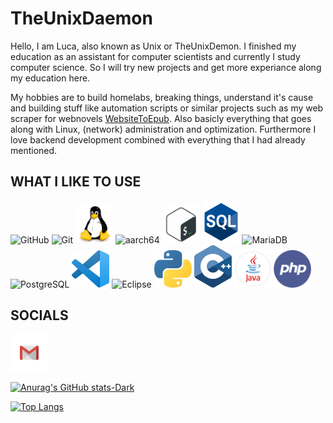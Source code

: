 # TheUnixDaemon

Hello, I am Luca, also known as Unix or TheUnixDemon.
I finished my education as an assistant for computer scientists and currently I study computer science. So I will try new projects and get more experiance along my education here.

My hobbies are to build homelabs, breaking things, understand it's cause and building stuff like automation scripts or similar projects such as my web scraper for webnovels [WebsiteToEpub](https://github.com/TheUnixDemon/WebnovelToEpub). Also basicly everything that goes along with Linux, (network) administration and optimization. Furthermore I love backend development combined with everything that I had already mentioned.

## **WHAT I LIKE TO USE** <br>
<p>
    <img src="https://cdn.jsdelivr.net/gh/devicons/devicon@latest/icons/github/github-original-wordmark.svg" alt="GitHub" width=60>
    <img src="https://cdn.jsdelivr.net/gh/devicons/devicon@latest/icons/git/git-original.svg" alt="Git" width=60 />
    <img src="img/linux-original.svg" alt="Linux" width=60 />
    <img src="https://cdn.jsdelivr.net/gh/devicons/devicon@latest/icons/aarch64/aarch64-original.svg" alt="aarch64" width=60 />
    <img src="img/shell.png" alt="Bash Shell/Script" width=60 />
    <img src="img/sql.png" alt="SQL" width=60 />
    <img src="https://cdn.jsdelivr.net/gh/devicons/devicon@latest/icons/mariadb/mariadb-original-wordmark.svg" alt="MariaDB" width=60 /> <br />
    <img src="https://cdn.jsdelivr.net/gh/devicons/devicon@latest/icons/postgresql/postgresql-original-wordmark.svg" alt="PostgreSQL" width=60 />
    <img src="img/vs_code.png" alt="VS Code" width=60 />
    <img src="https://cdn.jsdelivr.net/gh/devicons/devicon@latest/icons/eclipse/eclipse-original.svg" alt="Eclipse" width=60 />
    <img src="img/python-logo.png" alt="Python" width=60 />
    <img src="img/c-logo.png" alt="C++" width=60 />
    <img src="img/java.png" alt=Java width=60 />
    <img src="img/php.png" alt="PHP" width=60 />
</p>

## **SOCIALS** <br>
<a href="mailto:theunixdaemon@gmail.com"><img src="img/Gmail.png" alt="Email" width="60" /></a>

[![Anurag's GitHub stats-Dark](https://github-readme-stats.vercel.app/api?username=theunixdemon&show_icons=true&theme=dark#gh-dark-mode-only)](https://github.com/anuraghazra/github-readme-stats#gh-dark-mode-only)

[![Top Langs](https://github-readme-stats.vercel.app/api/top-langs/?username=theunixdemon&layout=compact&theme=dark)](https://github.com/anuraghazra/github-readme-stats)

<!-- https://brandslogos.com/ -->
